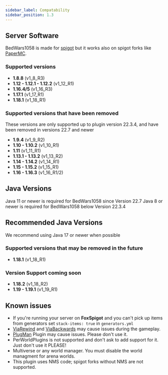 ```yaml
---
sidebar_label: Compatability
sidebar_position: 1.3
---
```

## Server Software
BedWars1058 is made for [spigot](https://www.spigotmc.org/) but it works also on spigot forks like [PaperMC](https://papermc.io/downloads).

### Supported versions
* **1.8.8** (v1_8_R3)
* **1.12 - 1.12.1 - 1.12.2** (v1_12_R1)
* **1.16.4/5** (v1_16_R3)
* **1.17.1** (v1_17_R1)
* **1.18.1** (v1_18_R1)

### Supported versions that have been removed
These versions are only supported up to plugin version 22.3.4, and have been removed in versions 22.7 and newer
* **1.9.4** (v1_9_R2)
* **1.10 - 1.10.2** (v1_10_R1)
* **1.11** (v1_11_R1)
* **1.13.1 - 1.13.2** (v1_13_R2)
* **1.14 - 1.14.2** (v1_14_R1)
* **1.15 - 1.15.2** (v1_15_R1)
* **1.16 - 1.16.3** (v1_16_R1/2)

## Java Versions
Java 11 or newer is required for BedWars1058 since Version 22.7 
Java 8 or newer is required for BedWars1058 below Version 22.3.4

## Recommended Java Versions
We recommend using Java 17 or newer when possible

### Supported versions that may be removed in the future
* **1.18.1** (v1_18_R1)

### Version Support coming soon
* **1.18.2** (v1_18_R2)
* **1.19 - 1.19.1** (v1_19_R1)

## Known issues  
- If you're running your server on **FoxSpigot** and you can't pick up items from generators set `stack-items: true` in `generators.yml`  
- [ViaRewind](https://www.spigotmc.org/resources/viarewind.52109/) and [ViaBackwards](https://www.spigotmc.org/resources/viabackwards.27448/) may cause issues during the gameplay.
- [PlugMan](https://dev.bukkit.org/projects/plugman) Plugin may cause issues. Please don't use it.
- PerWorldPlugins is not supported and don't ask to add support for it. Just don't use it PLEASE!
- Multiverse or any world manager. You must disable the world managment for arena worlds.
- This plugin uses NMS code; spigot forks without NMS are not supported.
